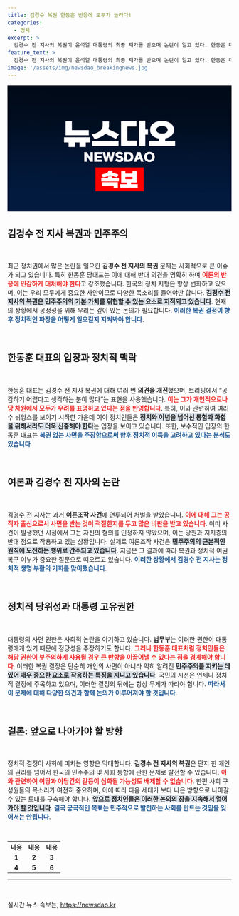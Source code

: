 ```yaml
---
title: 김경수 복권 한동훈 반응에 모두가 놀라다!
categories:
  - 정치
excerpt: >
  김경수 전 지사의 복권이 윤석열 대통령의 최종 재가를 받으며 논란이 일고 있다. 한동훈 대표는 여당 내부의 반대 여론을 언급하며, 민주주의 파괴의 반성이 없다고 지적했다. 이번 결정은 정치적 파장과 함께 2027년 선거에 영향을 미칠 것으로 보인다. 클릭하여 더 자세한 내용을 확인하세요!
feature_text: >
  김경수 전 지사의 복권이 윤석열 대통령의 최종 재가를 받으며 논란이 일고 있다. 한동훈 대표는 여당 내부의 반대 여론을 언급하며, 민주주의 파괴의 반성이 없다고 지적했다. 이번 결정은 정치적 파장과 함께 2027년 선거에 영향을 미칠 것으로 보인다. 클릭하여 더 자세한 내용을 확인하세요!
image: '/assets/img/newsdao_breakingnews.jpg'
---
```


<p><img src="/assets/img/newsdao_breakingnews.jpg" alt="koreaapp 속보" /></p>

<h2 data-ke-size="size26">김경수 전 지사 복권과 민주주의</h2>

<p data-ke-size="size16">&nbsp;</p>

<p>최근 정치권에서 많은 논란을 일으킨 <b>김경수 전 지사의 복권</b> 문제는 사회적으로 큰 이슈가 되고 있습니다. 특히 한동훈 당대표는 이에 대해 반대 의견을 명확히 하며 <b><span style="color: #ee2323;">여론의 반응에 민감하게 대처해야 한다</span></b>고 강조했습니다. 한국의 정치 지형은 항상 변화하고 있으며, 이는 우리 모두에게 중요한 사안이므로 다양한 목소리를 들어야만 합니다. <b><span style="background-color: #21538527;">김경수 전 지사의 복권은 민주주의의 기본 가치를 위협할 수 있는 요소로 지적되고 있습니다</span></b>. 현재의 상황에서 공정성을 위해 우리는 깊이 있는 논의가 필요합니다. <b><span style="color: #1a5490;">이러한 복권 결정이 향후 정치적인 파장을 어떻게 일으킬지 지켜봐야 합니다</span></b>. </p>

<p data-ke-size="size16">&nbsp;</p>

<h2 data-ke-size="size26">한동훈 대표의 입장과 정치적 맥락</h2>

<p data-ke-size="size16">&nbsp;</p>

<p>한동훈 대표는 김경수 전 지사 복권에 대해 여러 번 <b>의견을 개진</b>했으며, 브리핑에서 “공감하기 어렵다고 생각하는 분이 많다”는 표현을 사용했습니다. <b><span style="color: #ee2323;">이는 그가 개인적으로나 당 차원에서 모두가 우려를 표명하고 있다는 점을 반영합니다</span></b>. 특히, 이와 관련하여 여러 수 뉘앙스를 보이기 시작한 가운데 여야 정치인들은 <b><span style="background-color: #21538527;">정치와 이념을 넘어선 통합과 화합을 위해서라도 더욱 신중해야 한다</span></b>는 입장을 보이고 있습니다. 또한, 보수적인 입장의 한동훈 대표는 <b><span style="color: #1a5490;">복권 없는 사면을 주장함으로써 향후 정치적 이득을 고려하고 있다는 분석도 있습니다</span></b>.  </p>

<p data-ke-size="size16">&nbsp;</p>

<h2 data-ke-size="size26">여론과 김경수 전 지사의 논란</h2>

<p data-ke-size="size16">&nbsp;</p>

<p>김경수 전 지사는 과거 <b>여론조작 사건</b>에 연루되어 처벌을 받았습니다. <b><span style="color: #ee2323;">이에 대해 그는 공직자 출신으로서 사면을 받는 것이 적절한지를 두고 많은 비판을 받고 있습니다</span></b>.  이미 사건이 발생했던 시점에서 그는 자신의 혐의를 인정하지 않았으며, 이는 당원과 지지층의 반대 점으로 작용하고 있는 상황입니다. 실제로 여론조작 사건은 <b><span style="background-color: #21538527;">민주주의의 근본적인 원칙에 도전하는 행위로 간주되고 있습니다</span></b>. 지금은 그 결과에 따라 복권과 정치적 여권 복구 여부가 중요한 질문으로 떠오르고 있습니다. <b><span style="color: #1a5490;">이러한 상황에서 김경수 전 지사는 정치적 생명 부활의 기회를 맞이했습니다</span></b>. </p>

<p data-ke-size="size16">&nbsp;</p>

<h2 data-ke-size="size26">정치적 당위성과 대통령 고유권한</h2>

<p data-ke-size="size16">&nbsp;</p>

<p>대통령의 사면 권한은 사회적 논란을 야기하고 있습니다. <b>법무부</b>는 이러한 권한이 대통령에게 있기 때문에 정당성을 주장하기도 합니다. <b><span style="color: #ee2323;">그러나 한동훈 대표처럼 정치인들은 해당 권한이 부주의하게 사용될 경우 큰 반향을 이끌어낼 수 있다는 점을 경계해야 합니다</span></b>. 이러한 복권 결정은 단순히 개인의 사면이 아니라 익히 알려진 <b><span style="background-color: #21538527;">민주주의를 지키는 데 있어 매우 중요한 요소로 작용하는 특징을 지니고 있습니다</span></b>. 국민의 시선은 언제나 정치적 결정에 주목하고 있으며, 이러한 결정의 뒤에는 항상 무게가 따라야 합니다. <b><span style="color: #1a5490;">따라서 이 문제에 대해 다양한 의견과 함께 논의가 이루어져야 할 것입니다</span></b>. </p>

<p data-ke-size="size16">&nbsp;</p>

<h2 data-ke-size="size26">결론: 앞으로 나아가야 할 방향</h2>

<p data-ke-size="size16">&nbsp;</p>

<p>정치적 결정이 사회에 미치는 영향은 막대합니다. <b>김경수 전 지사의 복권</b>은 단지 한 개인의 권리를 넘어서 한국의 민주주의 및 사회 통합에 관한 문제로 발전할 수 있습니다. <b><span style="color: #ee2323;">이와 관련하여 여당과 야당간의 갈등이 심화될 가능성도 배제할 수 없습니다</span></b>. 한편 사회 구성원들의 목소리가 여전히 중요하며, 이에 따라 다음 세대가 보다 나은 방향으로 나아갈 수 있는 토대를 구축해야 합니다. <b><span style="background-color: #21538527;">앞으로 정치인들은 이러한 논의의 장을 지속해서 열어가야 할 것입니다</span></b>. <b><span style="color: #1a5490;">결국 궁극적인 목표는 민주적으로 발전하는 사회를 만드는 것임을 잊어서는 안됩니다</span></b>. </p>

<p data-ke-size="size16">&nbsp;</p>

<p><span style="display:none;">&nbsp;</span></p>

<table style="width: 100%;">
  <tbody>
    <tr>
      <td style="text-align: center; height: 17px;"><b>내용</b></td>
      <td style="text-align: center; height: 17px;"><b>내용</b></td>
      <td style="text-align: center; height: 17px;"><b>내용</b></td>
    </tr>
    <tr>
      <td style="text-align: center; height: 17px;"><b>1</b></td>
      <td style="text-align: center; height: 17px;"><b>2</b></td>
      <td style="text-align: center; height: 17px;"><b>3</b></td>
    </tr>
    <tr>
      <td style="text-align: center; height: 17px;"><b>4</b></td>
      <td style="text-align: center; height: 17px;"><b>5</b></td>
      <td style="text-align: center; height: 17px;"><b>6</b></td>
    </tr>
  </tbody>
</table>

<hr/>

<p data-ke-size="size16">&nbsp;</p>
실시간 뉴스 속보는, <a href="https://newsdao.kr" rel="dofollow">https://newsdao.kr</a>


